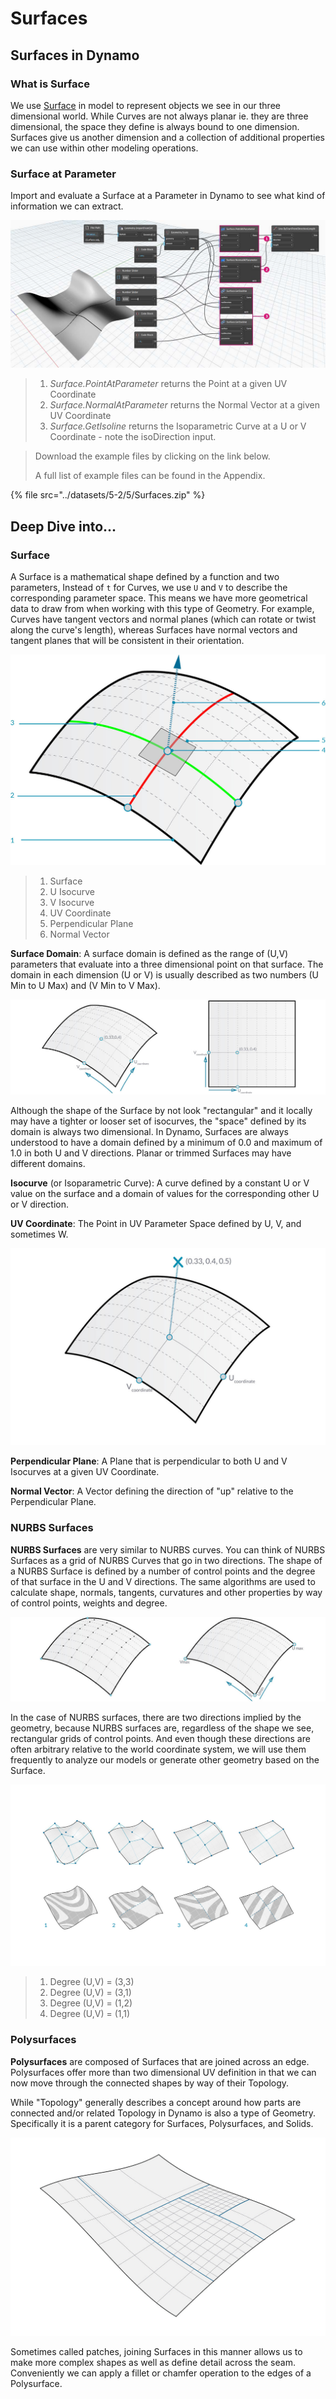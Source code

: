 # Surfaces

## Surfaces in Dynamo

### What is Surface

We use [Surface](5-surfaces.md#surface) in model to represent objects we see in our three dimensional world. While Curves are not always planar ie. they are three dimensional, the space they define is always bound to one dimension. Surfaces give us another dimension and a collection of additional properties we can use within other modeling operations.

### Surface at Parameter

Import and evaluate a Surface at a Parameter in Dynamo to see what kind of information we can extract.

![](../images/5-2/5/surfaces-surfaceindynamo.jpg)

> 1. _Surface.PointAtParameter_ returns the Point at a given UV Coordinate
> 2. _Surface.NormalAtParameter_ returns the Normal Vector at a given UV Coordinate
> 3. _Surface.GetIsoline_ returns the Isoparametric Curve at a U or V Coordinate - note the isoDirection input.

> Download the example files by clicking on the link below.
>
> A full list of example files can be found in the Appendix.

{% file src="../datasets/5-2/5/Surfaces.zip" %}

## Deep Dive into...

### Surface

A Surface is a mathematical shape defined by a function and two parameters, Instead of `t` for Curves, we use `U` and `V` to describe the corresponding parameter space. This means we have more geometrical data to draw from when working with this type of Geometry. For example, Curves have tangent vectors and normal planes (which can rotate or twist along the curve's length), whereas Surfaces have normal vectors and tangent planes that will be consistent in their orientation.

![Surface](../images/5-2/5/Surface.jpg)

> 1. Surface
> 2. U Isocurve
> 3. V Isocurve
> 4. UV Coordinate
> 5. Perpendicular Plane
> 6. Normal Vector

**Surface Domain**: A surface domain is defined as the range of (U,V) parameters that evaluate into a three dimensional point on that surface. The domain in each dimension (U or V) is usually described as two numbers (U Min to U Max) and (V Min to V Max).

![Surface](../images/5-2/5/SurfaceParameter.jpg)

Although the shape of the Surface by not look "rectangular" and it locally may have a tighter or looser set of isocurves, the "space" defined by its domain is always two dimensional. In Dynamo, Surfaces are always understood to have a domain defined by a minimum of 0.0 and maximum of 1.0 in both U and V directions. Planar or trimmed Surfaces may have different domains.

**Isocurve** (or Isoparametric Curve): A curve defined by a constant U or V value on the surface and a domain of values for the corresponding other U or V direction.

**UV Coordinate**: The Point in UV Parameter Space defined by U, V, and sometimes W.

![Surface Coordinate](../images/5-2/5/SurfaceCoordinate.jpg)

**Perpendicular Plane**: A Plane that is perpendicular to both U and V Isocurves at a given UV Coordinate.

**Normal Vector**: A Vector defining the direction of "up" relative to the Perpendicular Plane.

### NURBS Surfaces

**NURBS Surfaces** are very similar to NURBS curves. You can think of NURBS Surfaces as a grid of NURBS Curves that go in two directions. The shape of a NURBS Surface is defined by a number of control points and the degree of that surface in the U and V directions. The same algorithms are used to calculate shape, normals, tangents, curvatures and other properties by way of control points, weights and degree.

![NURBS Surface](../images/5-2/5/NURBSsurface.jpg)

In the case of NURBS surfaces, there are two directions implied by the geometry, because NURBS surfaces are, regardless of the shape we see, rectangular grids of control points. And even though these directions are often arbitrary relative to the world coordinate system, we will use them frequently to analyze our models or generate other geometry based on the Surface.

![NURBS Surface](../images/5-2/5/NURBSsurface-Degree.jpg)

> 1. Degree (U,V) = (3,3)
> 2. Degree (U,V) = (3,1)
> 3. Degree (U,V) = (1,2)
> 4. Degree (U,V) = (1,1)

### Polysurfaces

**Polysurfaces** are composed of Surfaces that are joined across an edge. Polysurfaces offer more than two dimensional UV definition in that we can now move through the connected shapes by way of their Topology.

While "Topology" generally describes a concept around how parts are connected and/or related Topology in Dynamo is also a type of Geometry. Specifically it is a parent category for Surfaces, Polysurfaces, and Solids.

![PolySurface](../images/5-2/5/PolySurface.jpg)

Sometimes called patches, joining Surfaces in this manner allows us to make more complex shapes as well as define detail across the seam. Conveniently we can apply a fillet or chamfer operation to the edges of a Polysurface.
